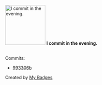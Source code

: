 <img src="https://my-badges.github.io/my-badges/evening-commits.png" alt="I commit in the evening." title="I commit in the evening." width="128">
<strong>I commit in the evening.</strong>
<br><br>

Commits:

- <a href="https://github.com/night-fury-796/night-fury-796/commit/993306b7650e9511b8579d4bc1ac156d255697a8">993306b</a>


Created by <a href="https://github.com/my-badges/my-badges">My Badges</a>